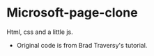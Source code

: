 # Microsoft-page-clone
Html, css and a little js.
- Original code is from Brad Traversy's tutorial.
